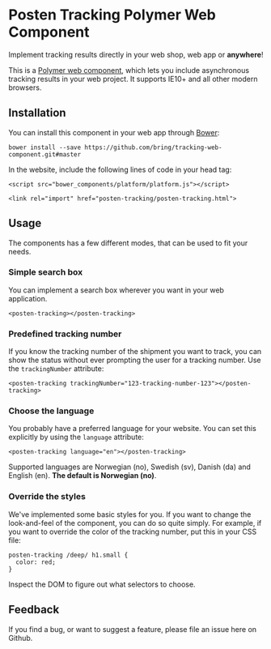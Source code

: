 # Posten Tracking Polymer Web Component

Implement tracking results directly in your web shop, web app or **anywhere**!

This is a [Polymer web component](http://www.polymer-project.org), which lets you include asynchronous tracking
results in your web project. It supports IE10+ and all other modern browsers.

## Installation

You can install this component in your web app through [Bower](http://www.bower.io):

    bower install --save https://github.com/bring/tracking-web-component.git#master

In the website, include the following lines of code in your head tag:

    <script src="bower_components/platform/platform.js"></script>

    <link rel="import" href="posten-tracking/posten-tracking.html">

## Usage

The components has a few different modes, that can be used to fit your needs.

### Simple search box

You can implement a search box wherever you want in your web application.

    <posten-tracking></posten-tracking>

### Predefined tracking number

If you know the tracking number of the shipment you want to track, you can show
the status without ever prompting the user for a tracking number. Use the
``trackingNumber`` attribute:

    <posten-tracking trackingNumber="123-tracking-number-123"></posten-tracking>


### Choose the language

You probably have a preferred language for your website. You can set this
explicitly by using the ``language`` attribute:

    <posten-tracking language="en"></posten-tracking>

Supported languages are Norwegian (no), Swedish (sv), Danish (da) and English
(en). **The default is Norwegian (no)**.

### Override the styles

We've implemented some basic styles for you. If you want to change the
look-and-feel of the component, you can do so quite simply. For example, if you
want to override the color of the tracking number, put this in your CSS file:

    posten-tracking /deep/ h1.small {
      color: red;
    }

Inspect the DOM to figure out what selectors to choose.

## Feedback

If you find a bug, or want to suggest a feature, please file an issue here on
Github.
